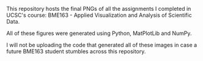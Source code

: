 This repository hosts the final PNGs of all the assignments I completed in UCSC's course: BME163 - Applied Visualization and Analysis of Scientific Data.

All of these figures were generated using Python, MatPlotLib and NumPy. 

I will not be uploading the code that generated all of these images in case a future BME163 student stumbles across this repository. 
